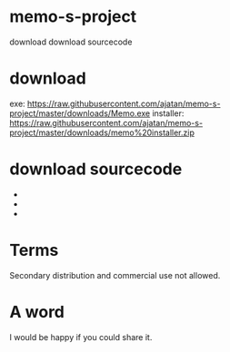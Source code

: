 # memo-s-project
download
download sourcecode


# download
exe:
https://raw.githubusercontent.com/ajatan/memo-s-project/master/downloads/Memo.exe
installer:
https://raw.githubusercontent.com/ajatan/memo-s-project/master/downloads/memo%20installer.zip
# download sourcecode
*
*
*
# Terms
Secondary distribution and commercial use not allowed.
# A word
I would be happy if you could share it.
